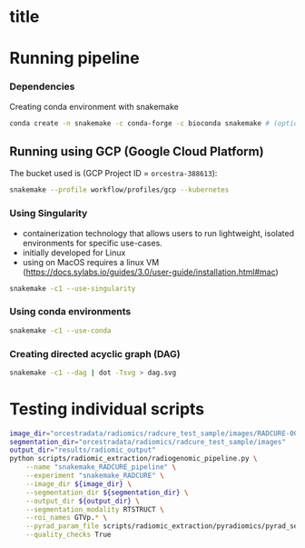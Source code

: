 # title

# Running pipeline


### Dependencies

Creating conda environment with snakemake


```bash
conda create -n snakemake -c conda-forge -c bioconda snakemake # (optional: singularity)
```


## Running using GCP (Google Cloud Platform)
The bucket used is (GCP Project ID = `orcestra-388613`):

```bash
snakemake --profile workflow/profiles/gcp --kubernetes
```

### Using Singularity

* containerization technology that allows users to run lightweight, isolated environments for specific use-cases.
* initially developed for Linux
* using on MacOS requires a linux VM (https://docs.sylabs.io/guides/3.0/user-guide/installation.html#mac)

``` bash
snakemake -c1 --use-singularity
```

### Using conda environments

```bash
snakemake -c1 --use-conda
```


### Creating directed acyclic graph (DAG)

```bash
snakemake -c1 --dag | dot -Tsvg > dag.svg
```


# Testing individual scripts

```bash
image_dir="orcestradata/radiomics/radcure_test_sample/images/RADCURE-0020"
segmentation_dir="orcestradata/radiomics/radcure_test_sample/images"
output_dir="results/radiomic_output"
python scripts/radiomic_extraction/radiogenomic_pipeline.py \
    --name "snakemake_RADCURE_pipeline" \
    --experiment "snakemake_RADCURE" \
    --image_dir ${image_dir} \
    --segmentation_dir ${segmentation_dir} \
    --output_dir ${output_dir} \
    --segmentation_modality RTSTRUCT \
    --roi_names GTVp.* \
    --pyrad_param_file scripts/radiomic_extraction/pyradiomics/pyrad_settings/settings_original_allFeatures.yaml \
    --quality_checks True 
```